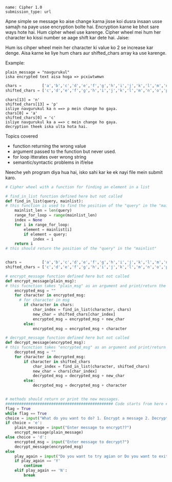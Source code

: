 ```ngMeta
name: Cipher 1.0
submission_type: url
```

Apne simple se message ko aise change karna jisse koi dusra insaan usse samajh na paye usse encryption bolte hai. Encryption karne ke bhot sare ways hote hai. Hum cipher wheel use karenge. Cipher wheel mei hum her character ko kissi number se aage shift kar dete hai. Jaise:

Hum iss cihper wheel mein her character ki value ko 2 se increase kar denge. Aisa karne ke liye hum chars aur shifted_chars array ka use karenge.

Example:

```
plain_message = "navgurukul"
iska encrypted text aisa hoga => pcxiwtwmwn
```

```python
chars =         ['a','b','c','d','e','f','g','h','i','j','k','l','m','n','o','p','q','r','s','t','u','v','w','x','y','z']
shifted_chars = ['c','d','e','f','g','h','i','j','k','l','m','n','o','p','q','r','s','t','u','v','w','x','y','z','a','b']
```

```
chars[13] = 'n'
shifted_chars[13] = 'p'
isliye navgurukul ka n ==> p mein change ho gaya.
chars[0] = 'a'
shifted_chars[0] = 'c'
isliye navgurukul ka a ==> c mein change ho gaya.    
decryption theek iska ulta hota hai.
```

Topics covered

* function returning the wrong value
* argument passed to the function but never used.
* for loop itterates over wrong string
* semantic/syntactic problems in if/else

Neeche yeh program diya hua hai, isko sahi kar ke ek nayi file mein submit karo.

```python
# Cipher wheel with a function for finding an element in a list

# find_in_list function defined here but not called
def find_in_list(query, mainlist):
# this function is used to find the position of the "query" in the "mainlist". If "query" is in the list then it returns its position, otherwise it returns None
    mainlist_len = len(query)
    range_for_loop = range(mainlist_len)
    index = None
    for i in range_for_loop:
        element = mainlist[i]
        if element = query:
            index = i
    return i
# this should return the position of the "query" in the "mainlist"


chars =         ['a','b','c','d','e','f','g','h','i','j','k','l','m','n','o','p','q','r','s','t','u','v','w','x','y','z']
shifted_chars = ['c','d','e','f','g','h','i','j','k','l','m','n','o','p','q','r','s','t','u','v','w','x','y','z','a','b']

# encrypt_message function defined here but not called
def encrypt_message(plain_msg):
# this fucnction takes "plain_msg" as an argument and print/return the encrypted message. The "plain_msg" is tranfered into "encrypted_msg" using "shifted_chars" list. Example, if plain_msg = "ng" then n => p, g => i  and hence encrypted_msg = "pi"
    encrypted_msg = ""
    for character in encrypted_msg:
      # for character in msg
        if character in chars:
            char_index = find_in_list(character, chars)
            new_char = shifted_chars[char_index]
            encrypted_msg = encrypted_msg + new_char
        else:
            encrypted_msg = encrypted_msg + character

# decrypt_message function defined here but not called
def decrypt_message(encrypted_msg):
# this fucnction takes "encrypted_msg" as an argument and print/return the encrypted message. The "encrypted_msg" is tranfered into "decrypted_msg" using "shifted_chars" list. Example, if encrypted_msg = "pi" then p => n, i => g  and hence decrypted_msg = "ng"
    decrypted_msg = ""
    for character in decrypted_msg:
        if character in shifted_chars
            char_index = find_in_list(character, shifted_chars)
            new_char = chars[char_index]
            decrypted_msg = decrypted_msg + new_char
        else:
            decrypted_msg = decrypted_msg + character


# methods should return or print the new messages.
############################################### Code starts from here ##################################################
flag = True
while flag == True
choice = input("What do you want to do? 1. Encrypt a message 2. Decrypt a message  Enter `e` or `d` respectively!")
if choice = 'e':
    plain_message = input("Enter message to encrypt??")
    encrypt_message(plain_message)
else choice = 'd':
    encrypted_msg = input("Enter message to decrypt?")
    decrypt_message(encrypted_msg)
else
    play_again = input("Do you want to try agian or Do you want to exit? (Y/N)")
    if play_again == 'Y'
        continue
    elif play_again == 'N':
        break
```

